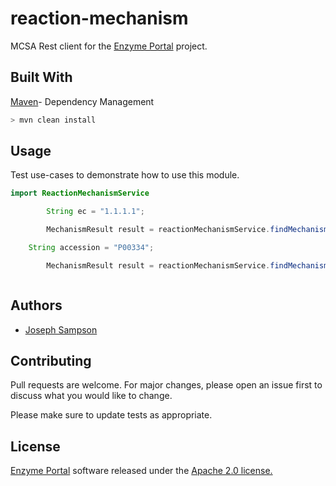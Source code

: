 # reaction-mechanism

MCSA Rest client for the [Enzyme Portal](https://www.ebi.ac.uk/enzymeportal/) project.

## Built With

[Maven](https://maven.apache.org/)- Dependency Management


```bash
> mvn clean install
```

## Usage

Test use-cases to demonstrate how to use this module.
```java
import ReactionMechanismService

        String ec = "1.1.1.1";

        MechanismResult result = reactionMechanismService.findMechanismResultByEc(ec);

	String accession = "P00334";

        MechanismResult result = reactionMechanismService.findMechanismResultByAccession(accession);



```
## Authors

* [Joseph Sampson](https://www.linkedin.com/in/joseph-sampson-o-66399b30/)

## Contributing
Pull requests are welcome. For major changes, please open an issue first to discuss what you would like to change.

Please make sure to update tests as appropriate.

## License

[Enzyme Portal](https://www.ebi.ac.uk/enzymeportal/) software released under the [Apache 2.0 license.](https://www.apache.org/licenses/LICENSE-2.0.html)
